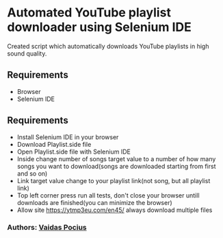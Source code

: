  # Automated YouTube playlist downloader using Selenium IDE
  Created script which automatically downloads YouTube playlists in high sound quality.

 ## Requirements
 - Browser
 - Selenium IDE

 ## Requirements
 - Install Selenium IDE in your browser
 - Download Playlist.side file
 - Open Playlist.side file with Selenium IDE
 - Inside change number of songs target value to a number of how many songs you want to download(songs are downloaded starting from first and so on)
 - Link target value change to your playlist link(not song, but all playlist link)
 - Top left corner press run all tests, don't close your browser untill downloads are finished(you can minimize the browser)
 - Allow site https://ytmp3eu.com/en45/ always download multiple files
 
 ### Authors: [Vaidas Pocius]( https://github.com/Vaidas393)
